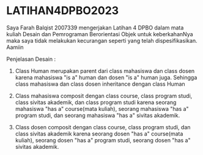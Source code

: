 # LATIHAN4DPBO2023

Saya Farah Balqist 2007339 mengerjakan Latihan 4 DPBO dalam mata kuliah Desain dan Pemrograman Berorientasi Objek 
untuk keberkahanNya maka saya tidak melakukan kecurangan seperti yang telah dispesifikasikan. Aamiin

Penjelasan Desain :
1. Class Human merupakan parent dari class mahasiswa dan class dosen karena mahasiswa "is a" human dan dosen "is a" human juga. Sehingga class mahasiswa dan class dosen inheritance dengan class Human

2. Class mahasiswa composit dengan class course, class program studi, class sivitas akademik, dan class program studi karena seorang mahasiswa "has a" course(mata kuliah), seorang mahasiswa "has a" program studi, dan seorang mahasiswa "has a" sivitas akademik.

3. Class dosen composit dengan class course, class program studi, dan class sivitas akademik karena seorang dosen "has a" course(mata kuliah), seorang dosen "has a" program studi, seorang dosen "has a" sivitas akademik.

